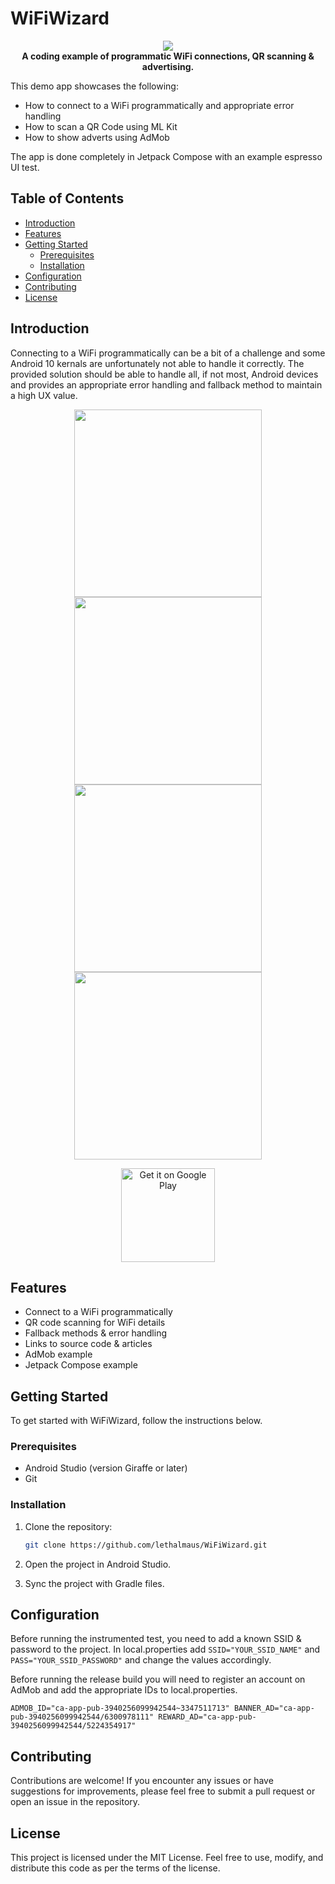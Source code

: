 # WiFiWizard

<p align="center">
  <img src="https://lethalmaus.github.io/WiFiWizard/assets/banner.jpg"><br>
  <b>A coding example of programmatic WiFi connections, QR scanning & advertising.</b>
</p>

This demo app showcases the following:

- How to connect to a WiFi programmatically and appropriate error handling
- How to scan a QR Code using ML Kit
- How to show adverts using AdMob

The app is done completely in Jetpack Compose with an example espresso UI test.

## Table of Contents

- [Introduction](#introduction)
- [Features](#features)
- [Getting Started](#getting-started)
    - [Prerequisites](#prerequisites)
    - [Installation](#installation)
- [Configuration](#configuration)
- [Contributing](#contributing)
- [License](#license)

## Introduction

Connecting to a WiFi programmatically can be a bit of a challenge and some Android 10 kernals are unfortunately not able to handle it correctly.
The provided solution should be able to handle all, if not most, Android devices and provides an appropriate error handling and fallback method to maintain a high UX value.

<p align="center">
  <img src="https://lethalmaus.github.io/WiFiWizard/assets/screenshot1.png" height="300">
  <img src="https://lethalmaus.github.io/WiFiWizard/assets/screenshot2.png" height="300">
  <img src="https://lethalmaus.github.io/WiFiWizard/assets/screenshot3.png" height="300">
  <img src="https://lethalmaus.github.io/WiFiWizard/assets/screenshot4.png" height="300">
</p>

<p align="center">
  <a href='https://play.google.com/store/apps/details?id=dev.jamescullimore.wifiwizard'><img height='150px' alt='Get it on Google Play' src='https://play.google.com/intl/en_us/badges/static/images/badges/en_badge_web_generic.png'/></a>
</p>

## Features

- Connect to a WiFi programmatically
- QR code scanning for WiFi details
- Fallback methods & error handling
- Links to source code & articles
- AdMob example
- Jetpack Compose example

## Getting Started

To get started with WiFiWizard, follow the instructions below.

### Prerequisites

- Android Studio (version Giraffe or later)
- Git

### Installation

1. Clone the repository:

   ```bash
   git clone https://github.com/lethalmaus/WiFiWizard.git
   ```

2. Open the project in Android Studio. 
3. Sync the project with Gradle files.

## Configuration

Before running the instrumented test, you need to add a known SSID & password to the project. In local.properties add `SSID="YOUR_SSID_NAME"` and `PASS="YOUR_SSID_PASSWORD"` and change the values accordingly.

Before running the release build you will need to register an account on AdMob and add the appropriate IDs to local.properties.

`
ADMOB_ID="ca-app-pub-3940256099942544~3347511713"
BANNER_AD="ca-app-pub-3940256099942544/6300978111"
REWARD_AD="ca-app-pub-3940256099942544/5224354917"
`

## Contributing
Contributions are welcome! If you encounter any issues or have suggestions for improvements, please feel free to submit a pull request or open an issue in the repository.

## License
This project is licensed under the MIT License. Feel free to use, modify, and distribute this code as per the terms of the license.
